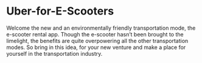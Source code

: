 # Uber-for-E-Scooters
Welcome the new and an environmentally friendly transportation mode, the e-scooter rental app. Though the e-scooter hasn’t been brought to the limelight, the benefits are quite overpowering all the other transportation modes. So bring in this idea, for your new venture and make a place for yourself in the transportation industry.
